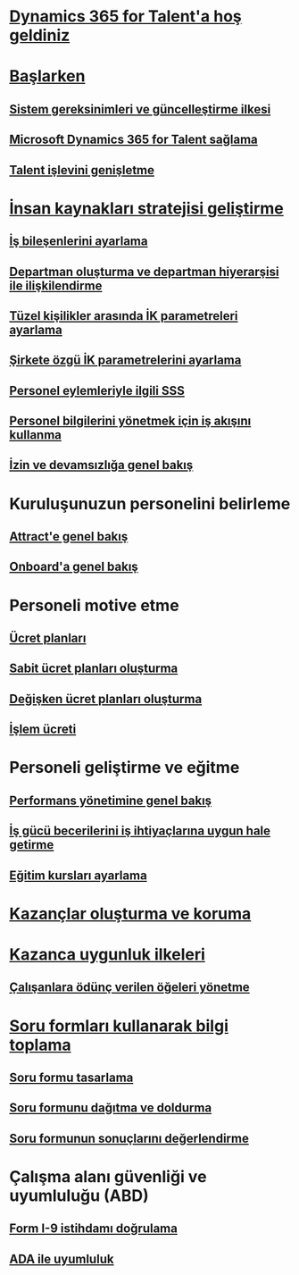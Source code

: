 # [Dynamics 365 for Talent'a hoş geldiniz](index.md)

# [Başlarken](talent-get-started.md)
## [Sistem gereksinimleri ve güncelleştirme ilkesi](talent-versions-update-policy.md)
## [Microsoft Dynamics 365 for Talent sağlama](provisioning-talent.md)
## [Talent işlevini genişletme](extend-talent-functionality.md)

# [İnsan kaynakları stratejisi geliştirme](departments-jobs-positions.md)
## [İş bileşenlerini ayarlama](create-job.md)
## [Departman oluşturma ve departman hiyerarşisi ile ilişkilendirme](create-department-add-department-hierarchy.md)
## [Tüzel kişilikler arasında İK parametreleri ayarlama](set-up-hr-parameters-across-legal-entities.md)
## [Şirkete özgü İK parametrelerini ayarlama](set-up-company-specific-hr-parameters.md)
## [Personel eylemleriyle ilgili SSS](personnel-actions-faq.md)
## [Personel bilgilerini yönetmek için iş akışını kullanma](workflow-manage-employee-information.md)
## [İzin ve devamsızlığa genel bakış](leave-absence-overview.md)

# Kuruluşunuzun personelini belirleme
## [Attract'e genel bakış](attract-overview.md) 
## [Onboard'a genel bakış](create-onboarding-experience.md)

# Personeli motive etme
## [Ücret planları](compensation-plans.md)
## [Sabit ücret planları oluşturma](create-fixed-compensation-plans.md)
## [Değişken ücret planları oluşturma](create-variable-compensation-plans.md)
## [İşlem ücreti](process-compensation.md)

# Personeli geliştirme ve eğitme
## [Performans yönetimine genel bakış](performance-management-overview.md)
## [İş gücü becerilerini iş ihtiyaçlarına uygun hale getirme](skills.md)
## [Eğitim kursları ayarlama](courses.md)

# [Kazançlar oluşturma ve koruma](manage-benefit-program.md)
# [Kazanca uygunluk ilkeleri](benefit-eligibility-policies.md)
## [Çalışanlara ödünç verilen öğeleri yönetme](loan-items.md)

# [Soru formları kullanarak bilgi toplama](questionnaires.md)
## [Soru formu tasarlama](design-questionnaires.md)
## [Soru formunu dağıtma ve doldurma](distribute-questionnaires.md)
## [Soru formunun sonuçlarını değerlendirme](evaluate-questionnaire-results.md)

# Çalışma alanı güvenliği ve uyumluluğu (ABD)
## [Form I-9 istihdamı doğrulama](../fin-and-ops/hr/localizations/noam-usa-form-i-9-verification.md)
## [ADA ile uyumluluk](../fin-and-ops/hr/localizations/noam-usa-comply-ada.md)
